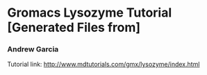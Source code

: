 # Gromacs Lysozyme Tutorial [Generated Files from]
### Andrew Garcia

Tutorial link:
http://www.mdtutorials.com/gmx/lysozyme/index.html
